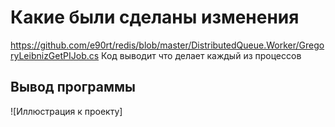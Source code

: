 # Какие были сделаны изменения
https://github.com/e90rt/redis/blob/master/DistributedQueue.Worker/GregoryLeibnizGetPIJob.cs
Код выводит что делает каждый из процессов
## Вывод программы
![Иллюстрация к проекту]
